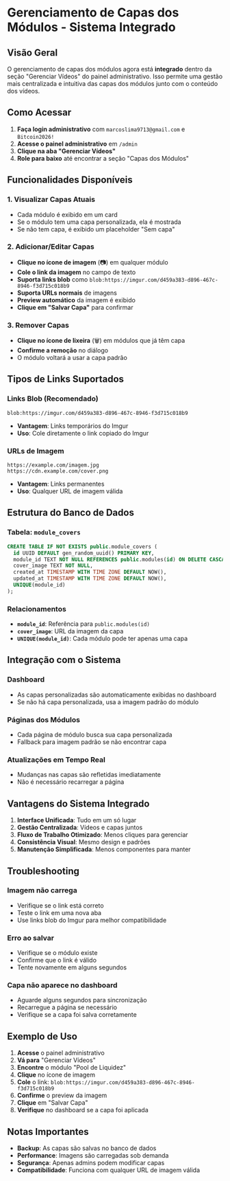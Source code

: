 # Gerenciamento de Capas dos Módulos - Sistema Integrado

## Visão Geral

O gerenciamento de capas dos módulos agora está **integrado** dentro da seção "Gerenciar Vídeos" do painel administrativo. Isso permite uma gestão mais centralizada e intuitiva das capas dos módulos junto com o conteúdo dos vídeos.

## Como Acessar

1. **Faça login administrativo** com `marcoslima9713@gmail.com` e `Bitcoin2026!`
2. **Acesse o painel administrativo** em `/admin`
3. **Clique na aba "Gerenciar Vídeos"**
4. **Role para baixo** até encontrar a seção "Capas dos Módulos"

## Funcionalidades Disponíveis

### 1. Visualizar Capas Atuais
- Cada módulo é exibido em um card
- Se o módulo tem uma capa personalizada, ela é mostrada
- Se não tem capa, é exibido um placeholder "Sem capa"

### 2. Adicionar/Editar Capas
- **Clique no ícone de imagem** (📷) em qualquer módulo
- **Cole o link da imagem** no campo de texto
- **Suporta links blob** como `blob:https://imgur.com/d459a383-d896-467c-8946-f3d715c018b9`
- **Suporta URLs normais** de imagens
- **Preview automático** da imagem é exibido
- **Clique em "Salvar Capa"** para confirmar

### 3. Remover Capas
- **Clique no ícone de lixeira** (🗑️) em módulos que já têm capa
- **Confirme a remoção** no diálogo
- O módulo voltará a usar a capa padrão

## Tipos de Links Suportados

### Links Blob (Recomendado)
```
blob:https://imgur.com/d459a383-d896-467c-8946-f3d715c018b9
```
- **Vantagem**: Links temporários do Imgur
- **Uso**: Cole diretamente o link copiado do Imgur

### URLs de Imagem
```
https://example.com/imagem.jpg
https://cdn.example.com/cover.png
```
- **Vantagem**: Links permanentes
- **Uso**: Qualquer URL de imagem válida

## Estrutura do Banco de Dados

### Tabela: `module_covers`
```sql
CREATE TABLE IF NOT EXISTS public.module_covers (
  id UUID DEFAULT gen_random_uuid() PRIMARY KEY,
  module_id TEXT NOT NULL REFERENCES public.modules(id) ON DELETE CASCADE,
  cover_image TEXT NOT NULL,
  created_at TIMESTAMP WITH TIME ZONE DEFAULT NOW(),
  updated_at TIMESTAMP WITH TIME ZONE DEFAULT NOW(),
  UNIQUE(module_id)
);
```

### Relacionamentos
- **`module_id`**: Referência para `public.modules(id)`
- **`cover_image`**: URL da imagem da capa
- **`UNIQUE(module_id)`**: Cada módulo pode ter apenas uma capa

## Integração com o Sistema

### Dashboard
- As capas personalizadas são automaticamente exibidas no dashboard
- Se não há capa personalizada, usa a imagem padrão do módulo

### Páginas dos Módulos
- Cada página de módulo busca sua capa personalizada
- Fallback para imagem padrão se não encontrar capa

### Atualizações em Tempo Real
- Mudanças nas capas são refletidas imediatamente
- Não é necessário recarregar a página

## Vantagens do Sistema Integrado

1. **Interface Unificada**: Tudo em um só lugar
2. **Gestão Centralizada**: Vídeos e capas juntos
3. **Fluxo de Trabalho Otimizado**: Menos cliques para gerenciar
4. **Consistência Visual**: Mesmo design e padrões
5. **Manutenção Simplificada**: Menos componentes para manter

## Troubleshooting

### Imagem não carrega
- Verifique se o link está correto
- Teste o link em uma nova aba
- Use links blob do Imgur para melhor compatibilidade

### Erro ao salvar
- Verifique se o módulo existe
- Confirme que o link é válido
- Tente novamente em alguns segundos

### Capa não aparece no dashboard
- Aguarde alguns segundos para sincronização
- Recarregue a página se necessário
- Verifique se a capa foi salva corretamente

## Exemplo de Uso

1. **Acesse** o painel administrativo
2. **Vá para** "Gerenciar Vídeos"
3. **Encontre** o módulo "Pool de Liquidez"
4. **Clique** no ícone de imagem
5. **Cole** o link: `blob:https://imgur.com/d459a383-d896-467c-8946-f3d715c018b9`
6. **Confirme** o preview da imagem
7. **Clique** em "Salvar Capa"
8. **Verifique** no dashboard se a capa foi aplicada

## Notas Importantes

- **Backup**: As capas são salvas no banco de dados
- **Performance**: Imagens são carregadas sob demanda
- **Segurança**: Apenas admins podem modificar capas
- **Compatibilidade**: Funciona com qualquer URL de imagem válida 